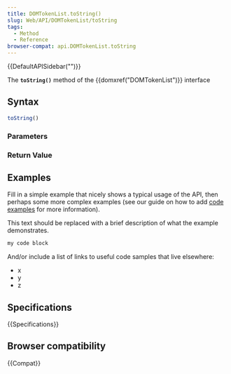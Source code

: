 ```yaml
---
title: DOMTokenList.toString()
slug: Web/API/DOMTokenList/toString
tags:
  - Method
  - Reference
browser-compat: api.DOMTokenList.toString
---
```

{{DefaultAPISidebar("")}}

The **`toString()`** method of the {{domxref("DOMTokenList")}} interface 

## Syntax

```js
toString()
```

### Parameters



### Return Value



## Examples

Fill in a simple example that nicely shows a typical usage of the API, then perhaps some more complex examples (see our guide on how to add [code examples](/en-US/docs/MDN/Contribute/Structures/Code_examples) for more information).

This text should be replaced with a brief description of what the example demonstrates.

```js
my code block
```

And/or include a list of links to useful code samples that live elsewhere:

*   x
*   y
*   z

## Specifications

{{Specifications}}

## Browser compatibility

{{Compat}}

